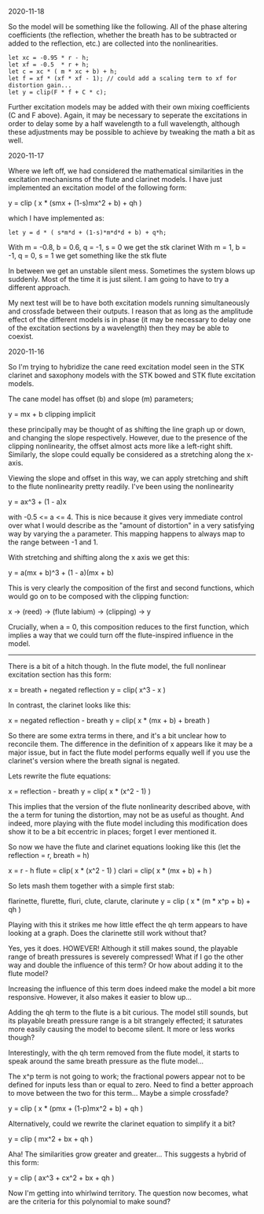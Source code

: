 2020-11-18

So the model will be something like the following. All of the phase altering
coefficients (the reflection, whether the breath has to be subtracted or added
to the reflection, etc.) are collected into the nonlinearities.

```soul
let xc = -0.95 * r - h; 
let xf = -0.5  * r + h;
let c = xc * ( m * xc + b) + h; 
let f = xf * (xf * xf - 1); // could add a scaling term to xf for distortion gain...
let y = clip(F * f + C * c);
```

Further excitation models may be added with their own mixing coefficients (C and F
above).  Again, it may be necessary to seperate the excitations in order to
delay some by a half wavelength to a full wavelength, although these adjustments
may be possible to achieve by tweaking the math a bit as well.


2020-11-17

Where we left off, we had considered the mathematical similarities in the
excitation mechanisms of the flute and clarinet models. I have just implemented
an excitation model of the following form:

y = clip ( x * (smx + (1-s)mx^2 + b) + qh )

which I have implemented as:

`let y = d * ( s*m*d + (1-s)*m*d*d + b) + q*h;`

With m = -0.8, b = 0.6, q = -1, s = 0 we get the stk clarinet
With m = 1, b = -1, q = 0, s = 1 we get something like the stk flute

In between we get an unstable silent mess. Sometimes the system blows up
suddenly. Most of the time it is just silent. I am going to have to try a
different approach.

My next test will be to have both excitation models running simultaneously and
crossfade between their outputs. I reason that as long as the amplitude effect
of the different models is in phase (it may be necessary to delay one of the
excitation sections by a wavelength) then they may be able to coexist.

2020-11-16

So I'm trying to hybridize the cane reed excitation model seen in the STK
clarinet and saxophony models with the STK bowed and STK flute excitation
models. 

The cane model has offset (b) and slope (m) parameters; 

y = mx + b
clipping implicit

these principally may be thought of as shifting the line graph up or down, and
changing the slope respectively.  However, due to the presence of the clipping
nonlinearity, the offset almost acts more like a left-right shift.  Similarly,
the slope could equally be considered as a stretching along the x-axis.

Viewing the slope and offset in this way, we can apply stretching and shift
to the flute nonlinearity pretty readily.  I've been using the nonlinearity

y = ax^3 + (1 - a)x

with -0.5 <= a <= 4.  This is nice because it gives very immediate control over
what I would describe as the "amount of distortion" in a very satisfying way by
varying the `a` parameter.  This mapping happens to always map to the range 
between -1 and 1.

With stretching and shifting along the x axis we get this:

y = a(mx + b)^3 + (1 - a)(mx + b)

This is very clearly the composition of the first and second functions, which
would go on to be composed with the clipping function:

x -> (reed) -> (flute labium) -> (clipping) -> y

Crucially, when a = 0, this composition reduces to the first function, which
implies a way that we could turn off the flute-inspired influence in the model.

---

There is a bit of a hitch though. In the flute model, the full nonlinear
excitation section has this form:

x = breath + negated reflection
y = clip( x^3 - x )

In contrast, the clarinet looks like this:

x = negated reflection - breath
y = clip( x * (mx + b) + breath )

So there are some extra terms in there, and it's a bit unclear how to reconcile
them.  The difference in the definition of x appears like it may be a major
issue, but in fact the flute model performs equally well if you use the
clarinet's version where the breath signal is negated.

Lets rewrite the flute equations:

x = reflection - breath
y = clip( x * (x^2 - 1) )

This implies that the version of the flute nonlinearity described above, with
the a term for tuning the distortion, may not be as useful as thought. And
indeed, more playing with the flute model including this modification does show
it to be a bit eccentric in places; forget I ever mentioned it.

So now we have the flute and clarinet equations looking like this (let the 
reflection = r, breath = h)

x = r - h
flute = clip( x * (x^2 - 1) )
clari = clip( x * (mx  + b) + h )

So lets mash them together with a simple first stab:

flarinette, flurette, fluri, clute, clarute, clarinute
y = clip ( x * (m * x^p + b) + qh )

Playing with this it strikes me how little effect the qh term appears to have
looking at a graph. Does the clarinette still work without that?

Yes, yes it does. HOWEVER! Although it still makes sound, the playable range
of breath pressures is severely compressed! What if I go the other way and
double the influence of this term? Or how about adding it to the flute model?

Increasing the influence of this term does indeed make the model a bit more
responsive. However, it also makes it easier to blow up...

Adding the qh term to the flute is a bit curious. The model still sounds, but
its playable breath pressure range is a bit strangely effected; it saturates
more easily causing the model to become silent. It more or less works though?

Interestingly, with the qh term removed from the flute model, it starts to
speak around the same breath pressure as the flute model...

The x^p term is not going to work; the fractional powers appear not to be
defined for inputs less than or equal to zero. Need to find a better approach
to move between the two for this term...  Maybe a simple crossfade?

y = clip ( x * (pmx + (1-p)mx^2 + b) + qh )

Alternatively, could we rewrite the clarinet equation to simplify it a bit?

y = clip ( mx^2 + bx + qh )

Aha! The similarities grow greater and greater... This suggests a hybrid of
this form:

y = clip ( ax^3 + cx^2 + bx + qh )

Now I'm getting into whirlwind territory. The question now becomes, what are
the criteria for this polynomial to make sound?
